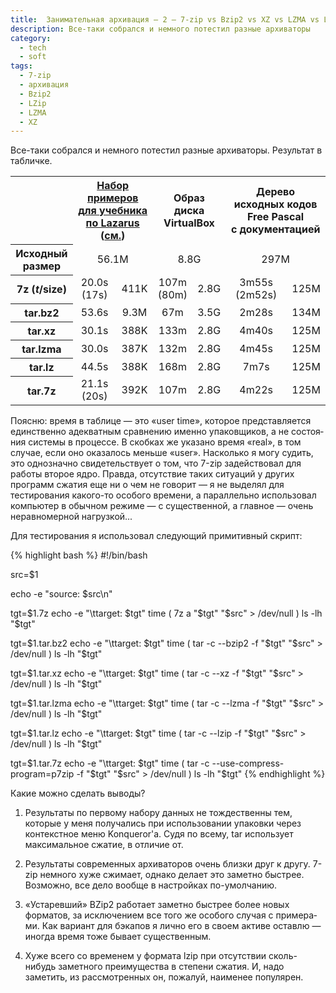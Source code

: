 ```yaml
---
title:  Занимательная архивация – 2 — 7-zip vs Bzip2 vs XZ vs LZMA vs LZip...
description: Все-таки собрался и немного потестил разные архиваторы
category:
  - tech
  - soft
tags:
  - 7-zip
  - архивация
  - Bzip2
  - LZip
  - LZMA
  - XZ
---
```

Все-таки собрался и немного потестил разные архиваторы. Результат в табличке.

<table class="wide">
 <tr>
  <th>&nbsp;</th>
  <th colspan="2">
<a href="http://freepascal.ru/news/20101027152132/">Набор примеров
для&#160;учебника по&#160;Lazarus</a>
(<a href="{% link _posts/tech/2010/2010-10-28-archivers.md %}">см.</a>)
  </th>
  <th colspan="2">Образ диска VirtualBox</th>
  <th colspan="2">Дерево исходных кодов Free&#160;Pascal с&#160;документацией</th>
 </tr>
 <tr>
  <th>Исходный размер</th>
  <td colspan="2" align="center">56.1M</td>
  <td colspan="2" align="center">8.8G</td>
  <td colspan="2" align="center">297M</td>
 </tr>
 <tr>
  <th>7z (<i>t</i>/size)</th>
  <td align="center">20.0s (17s)</td>
  <td align="center">411K</td>
  <td align="center">107m (80m)</td>
  <td align="center">2.8G</td>
  <td align="center">3m55s (2m52s)</td>
  <td align="center">125M</td>
 </tr>
 <tr>
  <th>tar.bz2</th>
  <td align="center">53.6s</td>
  <td align="center">9.3M</td>
  <td align="center">67m</td>
  <td align="center">3.5G</td>
  <td align="center">2m28s</td>
  <td align="center">134M</td>
 </tr>
 <tr>
  <th>tar.xz</th>
  <td align="center">30.1s</td>
  <td align="center">388K</td>
  <td align="center">133m</td>
  <td align="center">2.8G</td>
  <td align="center">4m40s</td>
  <td align="center">125M</td>
 </tr>
 <tr>
  <th>tar.lzma</th>
  <td align="center">30.0s</td>
  <td align="center">387K</td>
  <td align="center">132m</td>
  <td align="center">2.8G</td>
  <td align="center">4m45s</td>
  <td align="center">125M</td>
 </tr>
 <tr>
  <th>tar.lz</th>
  <td align="center">44.5s</td>
  <td align="center">388K</td>
  <td align="center">168m</td>
  <td align="center">2.8G</td>
  <td align="center">7m7s</td>
  <td align="center">125M</td>
 </tr>
 <tr>
  <th>tar.7z</th>
  <td align="center">21.1s (20s)</td>
  <td align="center">392K</td>
  <td align="center">107m</td>
  <td align="center">2.8G</td>
  <td align="center">4m22s</td>
  <td align="center">125M</td>
 </tr>
</table>

Поясню: время в таблице — это «user time», которое представляется единственно адекватным сравнению именно упаковщиков,
а не со­сто­я­ния системы в про­цес­се. В скобках же указано время «real», в том случае, если оно оказалось меньше «user».
Насколько я могу судить, это однозначно свидетельствует о том, что 7-zip задействовал для работы второе ядро. Правда,
отсутствие таких ситуаций у других программ сжатия еще ни о чем не говорит — я не выделял для тестирования какого-то
особого времени, а параллельно использовал компьютер в обычном режиме — с существенной, а главное — очень неравномерной нагрузкой...

Для тестирования я использовал следующий примитивный скрипт:

{% highlight bash %}
#!/bin/bash

src=$1

echo -e "source: $src\n"

tgt=$1.7z
echo -e "\ttarget: $tgt"
time ( 7z a "$tgt" "$src" > /dev/null )
ls -lh "$tgt"

tgt=$1.tar.bz2
echo -e "\ttarget: $tgt"
time ( tar -c --bzip2 -f "$tgt" "$src" > /dev/null )
ls -lh "$tgt"

tgt=$1.tar.xz
echo -e "\ttarget: $tgt"
time ( tar -c --xz -f "$tgt" "$src" > /dev/null )
ls -lh "$tgt"

tgt=$1.tar.lzma
echo -e "\ttarget: $tgt"
time ( tar -c --lzma -f "$tgt" "$src" > /dev/null )
ls -lh "$tgt"

tgt=$1.tar.lz
echo -e "\ttarget: $tgt"
time ( tar -c --lzip -f "$tgt" "$src" > /dev/null )
ls -lh "$tgt"

tgt=$1.tar.7z
echo -e "\ttarget: $tgt"
time ( tar -c --use-compress-program=p7zip -f "$tgt" "$src" > /dev/null )
ls -lh "$tgt"
{% endhighlight %}

Какие можно сделать выводы?

1. Результаты по первому набору данных не тождественны тем, которые у меня получались при использовании упаковки через контекстное
   меню Konqueror'а. Судя по всему, tar использует максимальное сжатие, в отличие от.

2. Результаты современных архиваторов очень близки друг к другу. 7-zip немного хуже сжимает, однако делает это заметно быстрее.
   Возможно, все дело вообще в настройках по-умолчанию.

3. «Устаревший» BZip2 работает заметно быстрее более новых форматов, за исключением все того же особого случая с при­ме­ра­ми.
   Как вариант для бэкапов я лично его в своем активе оставлю — иногда время тоже бывает существенным.

4. Хуже всего со временем у формата lzip при отсутствии сколь-нибудь заметного преимущества в степени сжатия. И, надо заметить,
   из рас­смот­рен­ных он, пожалуй, наименее популярен.
